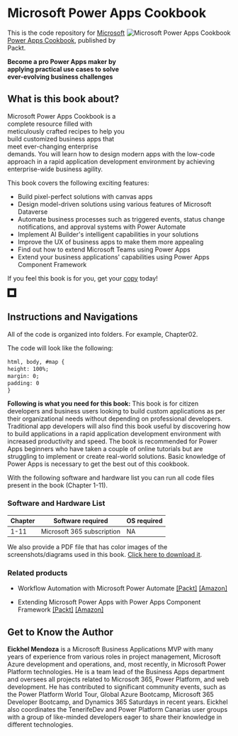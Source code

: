 # Microsoft Power Apps Cookbook

<a href="https://www.packtpub.com/programming/microsoft-power-apps-cookbook?utm_source=github&utm_medium=repository&utm_campaign=9781786461629"><img src="https://www.packtpub.com/media/catalog/product/cache/4cdce5a811acc0d2926d7f857dceb83b/9/7/9781800569553-original_71.jpeg" alt="Microsoft Power Apps Cookbook" height="256px" align="right"></a>

This is the code repository for [Microsoft Power Apps Cookbook](https://www.packtpub.com/programming/microsoft-power-apps-cookbook?utm_source=github&utm_medium=repository&utm_campaign=9781786461629), published by Packt.

**Become a pro Power Apps maker by applying practical use cases to solve ever-evolving business challenges**

## What is this book about?
Microsoft Power Apps Cookbook is a complete resource filled with meticulously crafted recipes to help you build customized business apps that meet ever-changing enterprise demands. You will learn how to design modern apps with the low-code approach in a rapid application development environment by achieving enterprise-wide business agility.

This book covers the following exciting features:
* Build pixel-perfect solutions with canvas apps
* Design model-driven solutions using various features of Microsoft Dataverse
* Automate business processes such as triggered events, status change notifications, and approval systems with Power Automate
* Implement AI Builder's intelligent capabilities in your solutions
* Improve the UX of business apps to make them more appealing
* Find out how to extend Microsoft Teams using Power Apps
* Extend your business applications' capabilities using Power Apps Component Framework

If you feel this book is for you, get your [copy](https://www.amazon.com/dp/1800569556) today!

<a href="https://www.packtpub.com/?utm_source=github&utm_medium=banner&utm_campaign=GitHubBanner"><img src="https://raw.githubusercontent.com/PacktPublishing/GitHub/master/GitHub.png" 
alt="https://www.packtpub.com/" border="5" /></a>

## Instructions and Navigations
All of the code is organized into folders. For example, Chapter02.

The code will look like the following:
```
html, body, #map {
height: 100%;
margin: 0;
padding: 0
}
```

**Following is what you need for this book:**
This book is for citizen developers and business users looking to build custom applications as per their organizational needs without depending on professional developers. Traditional app developers will also find this book useful by discovering how to build applications in a rapid application development environment with increased productivity and speed. The book is recommended for Power Apps beginners who have taken a couple of online tutorials but are struggling to implement or create real-world solutions. Basic knowledge of Power Apps is necessary to get the best out of this cookbook.

With the following software and hardware list you can run all code files present in the book (Chapter 1-11).
### Software and Hardware List
| Chapter | Software required | OS required |
| -------- | ------------------------------------ | ----------------------------------- |
| 1-11 | Microsoft 365 subscription | NA |

We also provide a PDF file that has color images of the screenshots/diagrams used in this book. [Click here to download it](https://static.packt-cdn.com/downloads/9781800569553_ColorImages.pdf).

### Related products
* Workflow Automation with Microsoft Power Automate [[Packt]](https://www.packtpub.com/product/workflow-automation-with-microsoft-power-automate/9781839213793?utm_source=github&utm_medium=repository&utm_campaign=9781839213793) [[Amazon]](https://www.amazon.com/dp/1839213795)

* Extending Microsoft Power Apps with Power Apps Component Framework [[Packt]](https://www.packtpub.com/in/business-other/extending-microsoft-power-apps-with-power-apps-component-framework?utm_source=github&utm_medium=repository&utm_campaign=) [[Amazon]](https://www.amazon.com/dp/1800564910)

## Get to Know the Author
**Eickhel Mendoza**
 is a Microsoft Business Applications MVP with many years of experience from various roles in project management, Microsoft Azure development and operations, and, most recently, in Microsoft Power Platform technologies.
He is a team lead of the Business Apps department and oversees all projects related to Microsoft 365, Power Platform, and web development.
He has contributed to significant community events, such as the Power Platform World Tour, Global Azure Bootcamp, Microsoft 365 Developer Bootcamp, and Dynamics 365 Saturdays in recent years.
Eickhel also coordinates the TenerifeDev and Power Platform Canarias user groups with a group of like-minded developers eager to share their knowledge in different technologies.
